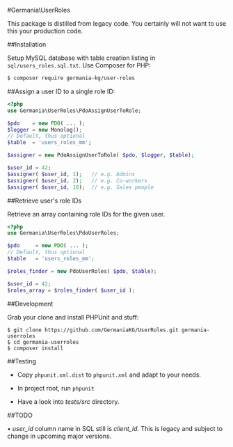 #Germania\UserRoles

This package is distilled from legacy code. You certainly will not want to use this your production code.

##Installation

Setup MySQL database with table creation listing in  `sql/users_roles.sql.txt`. Use Composer for PHP:

```bash
$ composer require germania-kg/user-roles
```



##Assign a user ID to a single role ID:



```php
<?php
use Germania\UserRoles\PdoAssignUserToRole;

$pdo    = new PDO( ... );
$logger = new Monolog();
// Default, thus optional
$table  = 'users_roles_mm';

$assigner = new PdoAssignUserToRole( $pdo, $logger, $table);

$user_id = 42;
$assigner( $user_id, 1);   // e.g. Admins
$assigner( $user_id, 2);   // e.g. Co-workers
$assigner( $user_id, 10);  // e.g. Sales people
```


##Retrieve user's role IDs

Retrieve an array containing role IDs for the given user.

```php
<?php
use Germania\UserRoles\PdoUserRoles;

$pdo     = new PDO( ... );
// Default, thus optional
$table   = 'users_roles_mm';

$roles_finder = new PdoUserRoles( $pdo, $table);

$user_id = 42;
$roles_array = $roles_finder( $user_id );

```

##Development

Grab your clone and install PHPUnit and stuff:

```bash:
$ git clone https://github.com/GermaniaKG/UserRoles.git germania-userroles
$ cd germania-userroles
$ composer install
```


##Testing

- Copy `phpunit.xml.dist` to `phpunit.xml` and adapt to your needs.

- In project root, run `phpunit`

- Have a look into *tests/src* directory.


##TODO

• *user_id* column name in SQL still is *client_id*. This is legacy and subject to change in upcoming major versions.
